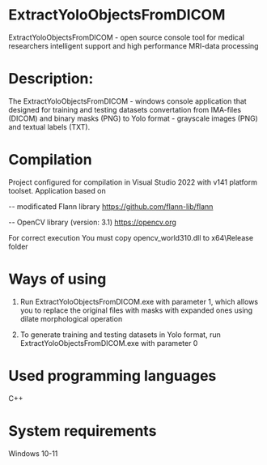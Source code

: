 # ExtractYoloObjectsFromDICOM
ExtractYoloObjectsFromDICOM - open source console tool for medical researchers intelligent support and high performance MRI-data processing

# Description:
The ExtractYoloObjectsFromDICOM - windows console application that designed for training and testing datasets convertation from IMA-files (DICOM) and binary masks (PNG) to Yolo format - grayscale images (PNG) and textual labels (TXT).

# Compilation
Project configured for compilation in Visual Studio 2022 with v141 platform toolset. Application based on 

-- modificated Flann library https://github.com/flann-lib/flann

-- OpenCV library (version: 3.1) https://opencv.org

For correct execution You must copy opencv_world310.dll to x64\Release folder

# Ways of using
1. Run ExtractYoloObjectsFromDICOM.exe with parameter 1, which allows you to replace the original files with masks with expanded ones using dilate morphological operation

2. To generate training and testing datasets in Yolo format, run ExtractYoloObjectsFromDICOM.exe with parameter 0

# Used programming languages
C++

# System requirements
Windows 10-11
